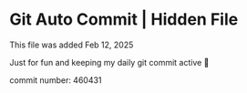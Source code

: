 # Git Auto Commit | Hidden File

This file was added Feb 12, 2025

Just for fun and keeping my daily git commit active 🤪

commit number: 460431
